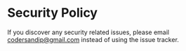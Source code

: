 # Security Policy

If you discover any security related issues, please email codersandip@gmail.com instead of using the issue tracker.
